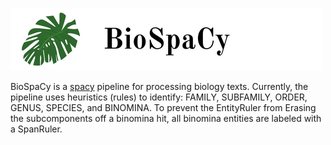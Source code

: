 ![bispacy logo](https://github.com/wjbmattingly/biospacy/raw/main/images/biospacy-header.png)

BioSpaCy is a [spacy](www.spacy.io) pipeline for processing biology texts. Currently, the pipeline uses heuristics (rules) to identify: FAMILY, SUBFAMILY, ORDER, GENUS, SPECIES, and BINOMINA. To prevent the EntityRuler from Erasing the subcomponents off a binomina hit, all binomina entities are labeled with a SpanRuler.
